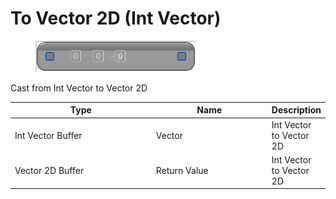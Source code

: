 # To Vector 2D (Int Vector)

<div align="left" data-full-width="false">

<figure><img src="To_Vector_2D_(Int_Vector).png" alt=""><figcaption></figcaption></figure>

</div>

Cast from Int Vector to Vector 2D

<table>
<thead><tr><th width="250">Type</th><th width="200">Name</th><th>Description</th></tr></thead>
<tbody>
<tr><td>Int Vector Buffer</td><td>Vector</td><td>Int Vector to Vector 2D</td></tr>
<tr><td>Vector 2D Buffer</td><td>Return Value</td><td>Int Vector to Vector 2D</td></tr>
</tbody>
</table>